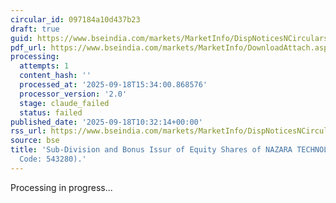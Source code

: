 ```yaml
---
circular_id: 097184a10d437b23
draft: true
guid: https://www.bseindia.com/markets/MarketInfo/DispNoticesNCirculars.aspx?Noticeid={27BBA551-B7AE-4A5A-8EAE-7F4C726D1D67}&noticeno=20250918-17&dt=09/18/2025&icount=17&totcount=61&flag=0
pdf_url: https://www.bseindia.com/markets/MarketInfo/DownloadAttach.aspx?id=20250918-17&attachedId=63fc061a-fad3-4432-8397-7ae03e3d520b
processing:
  attempts: 1
  content_hash: ''
  processed_at: '2025-09-18T15:34:00.868576'
  processor_version: '2.0'
  stage: claude_failed
  status: failed
published_date: '2025-09-18T10:32:14+00:00'
rss_url: https://www.bseindia.com/markets/MarketInfo/DispNoticesNCirculars.aspx?Noticeid={27BBA551-B7AE-4A5A-8EAE-7F4C726D1D67}&noticeno=20250918-17&dt=09/18/2025&icount=17&totcount=61&flag=0
source: bse
title: 'Sub-Division and Bonus Issur of Equity Shares of NAZARA TECHNOLOGIES LTD (Scrip
  Code: 543280).'
---
```


Processing in progress...